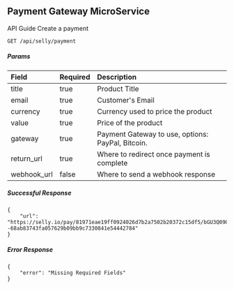 ## Payment Gateway MicroService

API Guide
Create a payment  

```
GET /api/selly/payment
```
##### Params
| Field       | Required | Description                                       |
|:------------|:---------|:--------------------------------------------------|
| title       | true     | Product Title                                     |
| email       | true     | Customer's Email                                  |
| currency    | true     | Currency used to price the product                |
| value       | true     | Price of the product                              |
| gateway     | true     | Payment Gateway to use, options: PayPal, Bitcoin. |
| return_url  | true     | Where to redirect once payment is complete        |
| webhook_url | false    | Where to send a webhook response                  |

##### Successful Response
```
{
    "url": "https://selly.io/pay/81971eae19ff0924026d7b2a7502b20372c15df5/bGU3Q09QSGtDNjR2cHJMYzhHdTd6Mm40bXpFNVdZOEtlaW9NckRySmxsVkZOSjhkb3N0SVM0cVF6UDJtU0NjejVrT0Q4ZFZKY1JVbi9ZTjJaSDhGRXc9PS0tdW5zUGptYjcrSGZSRjF5K0VmNUFNZz09--68ab83743fa057629b09bb9c7330841e54442784"
}
```

##### Error Response
```
{
    "error": "Missing Required Fields"
}
```